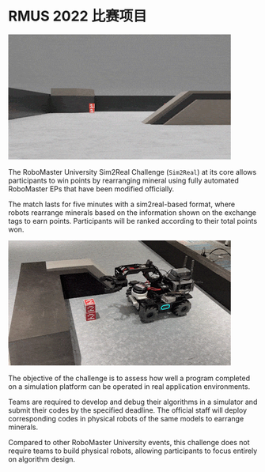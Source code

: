 

# RMUS 2022 比赛项目

![FPV-RMUS](./assets/FPV-RMUS.gif)

The RoboMaster University Sim2Real Challenge (`Sim2Real`) at its core allows participants to win points by
rearranging mineral using fully automated RoboMaster EPs that have been modified officially. 

The match lasts for five minutes with a sim2real-based format, where robots rearrange minerals based on the information shown on the exchange tags to earn points. Participants will be ranked according to their total points won. 

![pick-ore](./assets/pick-ore.gif)

The objective of the challenge is to assess how well a program completed on a simulation platform can be operated in real application environments. 

Teams are required to develop and debug their algorithms in a simulator and submit their codes by the specified deadline. The official staff will deploy corresponding codes in physical robots of the same models to earrange minerals. 

Compared to other RoboMaster University events, this challenge does not require teams to build physical robots, allowing participants to focus entirely on algorithm design.